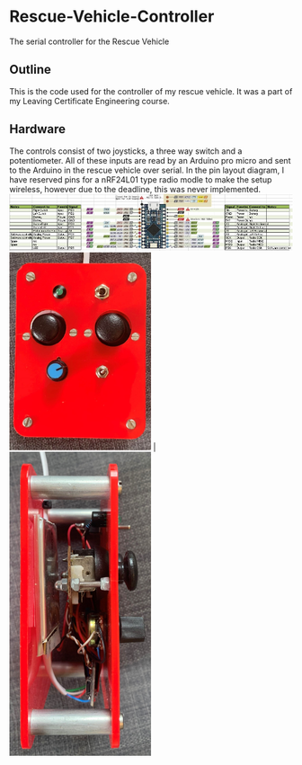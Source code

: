 # Rescue-Vehicle-Controller
The serial controller for the Rescue Vehicle
## Outline
This is the code used for the controller of my rescue vehicle. It was a part of my Leaving Certificate Engineering course. 
## Hardware 
The controls consist of two joysticks, a three way switch and a potentiometer. All of these inputs are read by an Arduino pro micro and sent to the Arduino in the rescue vehicle over serial. In the pin layout diagram, I have reserved pins for a nRF24L01 type radio modle to make the setup wireless, however due to the deadline, this was never implemented. 
<img src="images/PinLayout.JPG">
<img src="images/ControllerTop.jpg" width=50% height=50%> | <img src="images/ControllerSide.jpg" width=50% height=50%>


